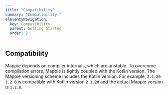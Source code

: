 ```yaml
---
title: "Compatibility"
summary: "Compatibility."
eleventyNavigation:
  key: Compatibility
  parent: Getting Started
  order: 2
---
```


## Compatibility

Mappie depends on compiler internals, which are unstable. To overcome compilation errors, Mappie is tightly coupled
with the Kotlin version. The Mappie versioning scheme includes the Kotlin version. For example, `2.1.20-1.2.0` is 
compatible with Kotlin version `2.1.20` and the actual Mappie version is `1.2.0`.
